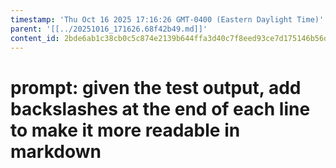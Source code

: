```yaml
---
timestamp: 'Thu Oct 16 2025 17:16:26 GMT-0400 (Eastern Daylight Time)'
parent: '[[../20251016_171626.68f42b49.md]]'
content_id: 2bde6ab1c38cb0c5c874e2139b644ffa3d40c7f8eed93ce7d175146b56d05a4b
---
```


# prompt: given the test output, add backslashes at the end of each line to make it more readable in markdown
